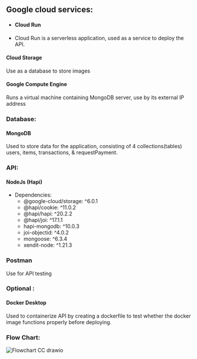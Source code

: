 ## Google cloud services: 
- #### Cloud Run 
- Cloud Run is a serverless application, used as a service to deploy the API.
#### Cloud Storage 
Use as a database to store images 
#### Google Compute Engine
Runs a virtual machine containing MongoDB server, use by its external IP address

### Database: 
#### MongoDB
Used to store data for the application, consisting of  4 collections(tables) users, items, transactions, & requestPayment.

### API: 
#### NodeJs (Hapi)
- Dependencies: 
  - @google-cloud/storage: ^6.0.1
  - @hapi/cookie: ^11.0.2
  - @hapi/hapi: ^20.2.2
  - @hapi/joi: ^17.1.1
  - hapi-mongodb: ^10.0.3
  - joi-objectid: ^4.0.2
  - mongoose: ^6.3.4
  - xendit-node: ^1.21.3

### Postman
Use for API testing

### Optional : 
#### Docker Desktop 
Used to containerize API by creating a dockerfile to test whether the docker image functions properly before deploying. 


### Flow Chart:

![Flowchart CC drawio](https://user-images.githubusercontent.com/75570657/173223477-ac5d8611-7d8e-444a-825f-601990b43346.png)

